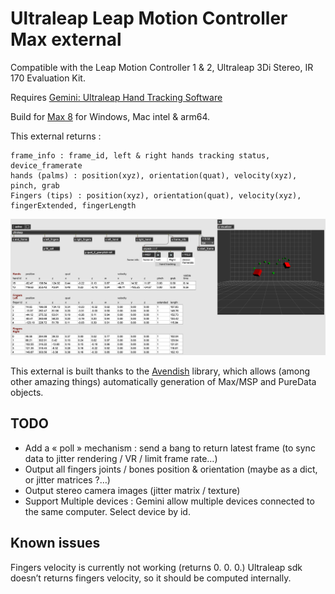 # Ultraleap Leap Motion Controller Max external

Compatible with the Leap Motion Controller 1 & 2, Ultraleap 3Di Stereo,  IR 170 Evaluation Kit.

Requires [Gemini: Ultraleap Hand Tracking Software](https://leap2.ultraleap.com/gemini-downloads/)


Build for [Max 8](https://cycling74.com/products/max) for Windows, Mac intel & arm64.



This external returns :
```
frame_info : frame_id, left & right hands tracking status, device_framerate
hands (palms) : position(xyz), orientation(quat), velocity(xyz), pinch, grab
Fingers (tips) : position(xyz), orientation(quat), velocity(xyz), fingerExtended, fingerLength
```
![ultraleap screenshot](/docs/ultraleap-screenshot.png?raw=true)

This external is built thanks to the [Avendish](https://github.com/celtera/avendish) library, which allows (among other amazing things) automatically generation of Max/MSP and PureData objects.



## TODO

- Add a « poll » mechanism : send a bang to return latest frame (to sync data to jitter rendering / VR / limit frame rate…)
- Output all fingers joints / bones position & orientation (maybe as a dict, or jitter matrices ?…)
- Output stereo camera images (jitter matrix / texture)
- Support Multiple devices : Gemini allow multiple devices connected to the same computer. Select device by id.

## Known issues
Fingers velocity is currently not working (returns 0. 0. 0.)
Ultraleap sdk doesn’t returns fingers velocity, so it should be computed internally.

